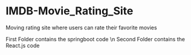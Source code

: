 # IMDB-Movie_Rating_Site
Moving rating site where users can rate their favorite movies

First Folder contains the springboot code \n
Second Folder contains the React.js code
